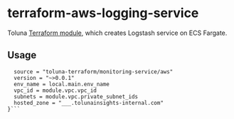 # terraform-aws-logging-service
Toluna [Terraform module](https://registry.terraform.io/modules/toluna-terraform/logging-service/aws/latest), which creates Logstash service on ECS Fargate.

## Usage
```module "monitoring_service"{
  source = "toluna-terraform/monitoring-service/aws"
  version = "~>0.0.1"
  env_name = local.main.env_name
  vpc_id = module.vpc.vpc_id
  subnets = module.vpc.private_subnet_ids
  hosted_zone = "___.tolunainsights-internal.com"
}```
